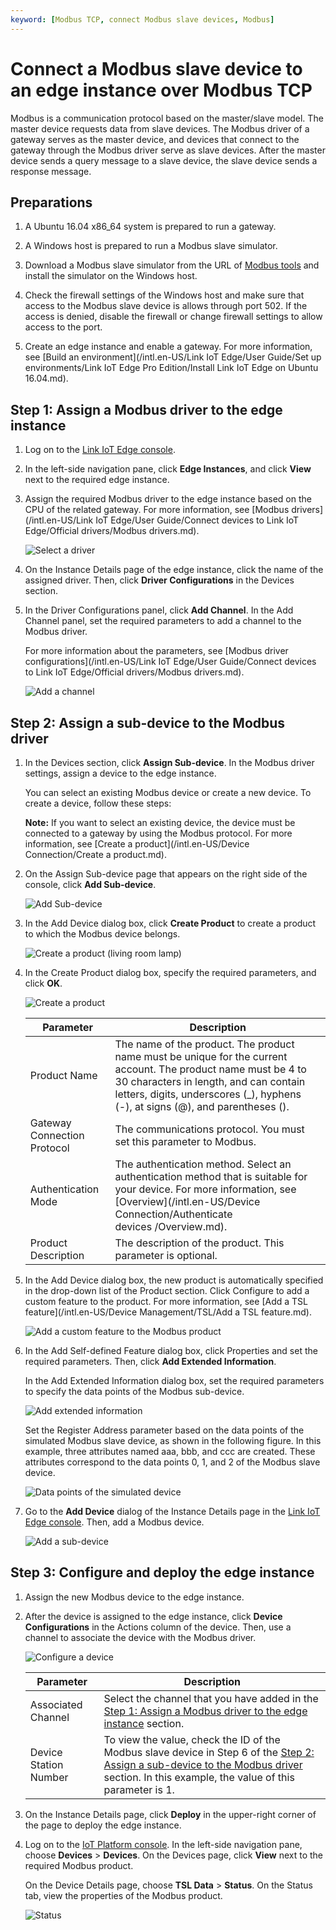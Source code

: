 ```yaml
---
keyword: [Modbus TCP, connect Modbus slave devices, Modbus]
---
```


# Connect a Modbus slave device to an edge instance over Modbus TCP

Modbus is a communication protocol based on the master/slave model. The master device requests data from slave devices. The Modbus driver of a gateway serves as the master device, and devices that connect to the gateway through the Modbus driver serve as slave devices. After the master device sends a query message to a slave device, the slave device sends a response message.

## Preparations

1.  A Ubuntu 16.04 x86\_64 system is prepared to run a gateway.

2.  A Windows host is prepared to run a Modbus slave simulator.

3.  Download a Modbus slave simulator from the URL of [Modbus tools](https://www.modbustools.com/download.html) and install the simulator on the Windows host.

4.  Check the firewall settings of the Windows host and make sure that access to the Modbus slave device is allows through port 502. If the access is denied, disable the firewall or change firewall settings to allow access to the port.

5.  Create an edge instance and enable a gateway. For more information, see [Build an environment](/intl.en-US/Link IoT Edge/User Guide/Set up environments/Link IoT Edge Pro Edition/Install Link IoT Edge on Ubuntu 16.04.md).


## Step 1: Assign a Modbus driver to the edge instance

1.  Log on to the [Link IoT Edge console](https://iot.console.aliyun.com/le/instance/list).

2.  In the left-side navigation pane, click **Edge Instances**, and click **View** next to the required edge instance.

3.  Assign the required Modbus driver to the edge instance based on the CPU of the related gateway. For more information, see [Modbus drivers](/intl.en-US/Link IoT Edge/User Guide/Connect devices to Link IoT Edge/Official drivers/Modbus drivers.md).

    ![Select a driver](https://static-aliyun-doc.oss-accelerate.aliyuncs.com/assets/img/en-US/1711989851/p48381.png)

4.  On the Instance Details page of the edge instance, click the name of the assigned driver. Then, click **Driver Configurations** in the Devices section.

5.  In the Driver Configurations panel, click **Add Channel**. In the Add Channel panel, set the required parameters to add a channel to the Modbus driver.

    For more information about the parameters, see [Modbus driver configurations](/intl.en-US/Link IoT Edge/User Guide/Connect devices to Link IoT Edge/Official drivers/Modbus drivers.md).

    ![Add a channel](https://static-aliyun-doc.oss-accelerate.aliyuncs.com/assets/img/en-US/1711989851/p35187.png)


## Step 2: Assign a sub-device to the Modbus driver

1.  In the Devices section, click **Assign Sub-device**. In the Modbus driver settings, assign a device to the edge instance.

    You can select an existing Modbus device or create a new device. To create a device, follow these steps:

    **Note:** If you want to select an existing device, the device must be connected to a gateway by using the Modbus protocol. For more information, see [Create a product](/intl.en-US/Device Connection/Create a product.md).

2.  On the Assign Sub-device page that appears on the right side of the console, click **Add Sub-device**.

    ![Add Sub-device](https://static-aliyun-doc.oss-accelerate.aliyuncs.com/assets/img/en-US/1711989851/p37903.png)

3.  In the Add Device dialog box, click **Create Product** to create a product to which the Modbus device belongs.

    ![Create a product (living room lamp)](https://static-aliyun-doc.oss-accelerate.aliyuncs.com/assets/img/en-US/1711989851/p37904.png)

4.  In the Create Product dialog box, specify the required parameters, and click **OK**.

    ![Create a product](https://static-aliyun-doc.oss-accelerate.aliyuncs.com/assets/img/en-US/1711989851/p48524.png)

    |Parameter|Description|
    |---------|-----------|
    |Product Name|The name of the product. The product name must be unique for the current account. The product name must be 4 to 30 characters in length, and can contain letters, digits, underscores \(\_\), hyphens \(-\), at signs \(@\), and parentheses \(\).|
    |Gateway Connection Protocol|The communications protocol. You must set this parameter to Modbus.|
    |Authentication Mode|The authentication method. Select an authentication method that is suitable for your device. For more information, see [Overview](/intl.en-US/Device Connection/Authenticate devices /Overview.md).|
    |Product Description|The description of the product. This parameter is optional.|

5.  In the Add Device dialog box, the new product is automatically specified in the drop-down list of the Product section. Click Configure to add a custom feature to the product. For more information, see [Add a TSL feature](/intl.en-US/Device Management/TSL/Add a TSL feature.md).

    ![Add a custom feature to the Modbus product](https://static-aliyun-doc.oss-accelerate.aliyuncs.com/assets/img/en-US/1711989851/p63920.png)

6.  In the Add Self-defined Feature dialog box, click Properties and set the required parameters. Then, click **Add Extended Information**.

    In the Add Extended Information dialog box, set the required parameters to specify the data points of the Modbus sub-device.

    ![Add extended information](https://static-aliyun-doc.oss-accelerate.aliyuncs.com/assets/img/en-US/2711989851/p35181.png)

    Set the Register Address parameter based on the data points of the simulated Modbus slave device, as shown in the following figure. In this example, three attributes named aaa, bbb, and ccc are created. These attributes correspond to the data points 0, 1, and 2 of the Modbus slave device.

    ![Data points of the simulated device](https://static-aliyun-doc.oss-accelerate.aliyuncs.com/assets/img/en-US/4919967161/p35182.png)

7.  Go to the **Add Device** dialog of the Instance Details page in the [Link IoT Edge console](https://iot.console.aliyun.com/le/instance/list). Then, add a Modbus device.

    ![Add a sub-device](https://static-aliyun-doc.oss-accelerate.aliyuncs.com/assets/img/en-US/2711989851/p70931.png)


## Step 3: Configure and deploy the edge instance

1.  Assign the new Modbus device to the edge instance.

2.  After the device is assigned to the edge instance, click **Device Configurations** in the Actions column of the device. Then, use a channel to associate the device with the Modbus driver.

    ![Configure a device](https://static-aliyun-doc.oss-accelerate.aliyuncs.com/assets/img/en-US/2711989851/p49270.png)

    |Parameter|Description|
    |---------|-----------|
    |Associated Channel|Select the channel that you have added in the [Step 1: Assign a Modbus driver to the edge instance](#section_3o0_ngn_roq) section.|
    |Device Station Number|To view the value, check the ID of the Modbus slave device in Step 6 of the [Step 2: Assign a sub-device to the Modbus driver](#section_vp0_c2k_2sy) section. In this example, the value of this parameter is 1.|

3.  On the Instance Details page, click **Deploy** in the upper-right corner of the page to deploy the edge instance.

4.  Log on to the [IoT Platform console](http://iot.console.aliyun.com/). In the left-side navigation pane, choose **Devices** \> **Devices**. On the Devices page, click **View** next to the required Modbus product.

    On the Device Details page, choose **TSL Data** \> **Status**. On the Status tab, view the properties of the Modbus product.

    ![Status](https://static-aliyun-doc.oss-accelerate.aliyuncs.com/assets/img/en-US/3711989851/p35189.png)


